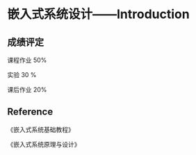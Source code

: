# 嵌入式系统设计——Introduction

## 成绩评定

课程作业 50%

实验 30 %

课后作业 20%

## Reference

《嵌入式系统基础教程》

《嵌入式系统原理与设计》